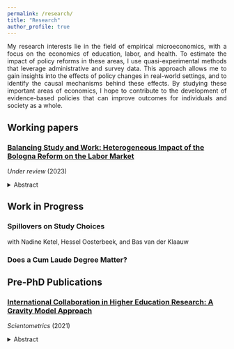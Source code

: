 ```yaml
---
permalink: /research/
title: "Research"
author_profile: true
---
```


<p align="justify">  
My research interests lie in the field of empirical microeconomics, with a focus on the economics of education, labor, and health. To estimate the impact of policy reforms in these areas, I use quasi-experimental methods that leverage administrative and survey data. This approach allows me to gain insights into the effects of policy changes in real-world settings, and to identify the causal mechanisms behind these effects. By studying these important areas of economics, I hope to contribute to the development of evidence-based policies that can improve outcomes for individuals and society as a whole.
</p>

## Working papers 

### [Balancing Study and Work: Heterogeneous Impact of the Bologna Reform on the Labor Market](https://stnavdeev.github.io/Avdeev_Bologna.pdf)

*Under review* (2023)
<details>
    <summary> Abstract </summary>
    <br>
    <p align="justify">  
The Bologna reform, the largest European education reform, was implemented in Russia in 2011. The reform shortened the duration of some undergraduate programs by one year and compressed their curricula. Using a difference–in–differences design, I find that the reform had no short– or medium–term adverse effects on employment. Further, I find that null average effects on wages mask considerable heterogeneity: the reform did not impact the wages of females, while it decreased the wages of males. To explain these findings, I propose a model of students’ decision–making. The model predicts that students with high (low) relative returns to education compared to returns to working would invest more (less) time in studying. Consistent with the model, I find that female students with high relative returns studied more and, as a result, optimally invested in their human capital, securing stable wages. Conversely, male students with low relative returns underinvested in their human capital and experienced a decline in wages. 
     </p>
     </details> 

## Work in Progress

### Spillovers on Study Choices

with Nadine Ketel, Hessel Oosterbeek, and Bas van der Klaauw

### Does a Cum Laude Degree Matter?

## Pre-PhD Publications

### [International Collaboration in Higher Education Research: A Gravity Model Approach](https://stnavdeev.github.io/Avdeev_Collaboration.pdf)

*Scientometrics* (2021)
<details>
    <summary> Abstract </summary>
    <br>
    <p align="justify">  
Although geographical distance has become less relevant in co–authorship for monodisciplinary fields such as economics, mathematics, and physics, little is known about international collaboration in multidisciplinary fields such as higher education. This paper studies collaboration patterns in higher education research using the Scopus database with the application of the gravity model. The results show that the intensity of collaboration is negatively associated with geographical distance and positively associated with linguistic commonality but these findings differ significantly between various world regions. European scholars appear to give preference to linguistically proximate partners over geographical neighbours. Although English is the lingua franca in science, language is not a significant factor for the formation of collaboration for North American and Asian researchers. These findings have policy implications for fostering multidisciplinary research in international partnerships.
     </p>
     </details> 
